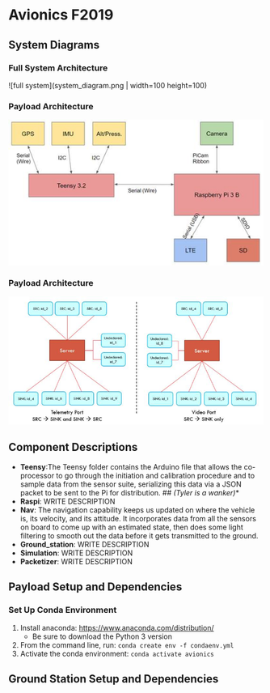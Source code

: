 # Avionics F2019
## System Diagrams
### Full System Architecture

![full system](system_diagram.png | width=100 height=100)

### Payload Architecture

![payload](payload_diagram.jpg)

### Payload Architecture

![payload](server_diagram.jpg)

## Component Descriptions
- **Teensy**:The Teensy folder contains the Arduino file that allows the co-processor to go through the initiation and calibration procedure and to  sample data from the sensor suite, serializing this data via a JSON packet to be sent to the Pi for distribution. ## **(Tyler* is a wanker)**
- **Raspi**: WRITE DESCRIPTION
- **Nav**: The navigation capability keeps us updated on where the vehicle is, its velocity, and its attitude. It incorporates data from all the sensors on board to come up with an estimated state, then does some light filtering to smooth out the data before it gets transmitted to the ground.
- **Ground_station**: WRITE DESCRIPTION
- **Simulation**: WRITE DESCRIPTION
- **Packetizer**: WRITE DESCRIPTION

## Payload Setup and Dependencies
### Set Up Conda Environment
1. Install anaconda: https://www.anaconda.com/distribution/
    - Be sure to download the Python 3 version
2. From the command line, run: `conda create env -f condaenv.yml`
3. Activate the conda environment: `conda activate avionics`

## Ground Station Setup and Dependencies
